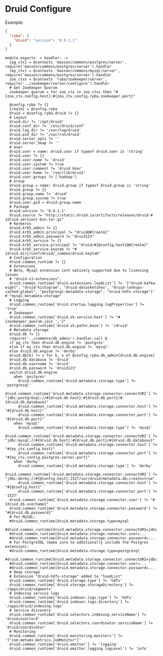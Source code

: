 
# Druid Configure

Example:

```json
{
  "ryba": {
    "druid": "version": "0.9.1.1"
  }
}
```

    module.exports  = handler: ->
      [pg_ctx] = @contexts 'masson/commons/postgres/server', require('masson/commons/postgres/server').handler
      [my_ctx] = @contexts 'masson/commons/mysql/server', require('masson/commons/postgres/server').handler
      zoo_ctxs = @contexts 'ryba/zookeeper/server', require('../zookeeper/server/configure').handler
      # Get ZooKeeper Quorum
      zookeeper_quorum = for zoo_ctx in zoo_ctxs then "#{zoo_ctx.config.host}:#{zoo_ctx.config.ryba.zookeeper.port}"
        
      @config.ryba ?= {}
      {realm} = @config.ryba
      druid = @config.ryba.druid ?= {}
      # Layout
      druid.dir ?= '/opt/druid'
      druid.conf_dir ?= '/etc/druid/conf'
      druid.log_dir ?= '/var/log/druid'
      druid.pid_dir ?= '/var/run/druid'
      druid.server_opts ?= ''
      druid.server_heap ?= ''
      # User
      druid.user = name: druid.user if typeof druid.user is 'string'
      druid.user ?= {}
      druid.user.name ?= 'druid'
      druid.user.system ?= true
      druid.user.comment ?= 'druid User'
      druid.user.home ?= '/var/lib/druid'
      druid.user.groups ?= ['hadoop']
      # Group
      druid.group = name: druid.group if typeof druid.group is 'string'
      druid.group ?= {}
      druid.group.name ?= 'druid'
      druid.group.system ?= true
      druid.user.gid = druid.group.name
      # Package
      druid.version ?= '0.9.1.1'
      druid.source ?= "http://static.druid.io/artifacts/releases/druid-#{druid.version}-bin.tar.gz"
      # Kerberos
      druid.krb5_admin ?= {}
      druid.krb5_admin.principal ?= "druid@#{realm}"
      druid.krb5_admin.password ?= "druid123"
      druid.krb5_service ?= {}
      druid.krb5_service.principal ?= "druid/#{@config.host}@#{realm}"
      druid.krb5_service.keytab ?= "#{druid.dir}/conf/druid/_common/druid.keytab"
      # Configuration
      druid.common_runtime ?= {}
      # Extensions
      # Note, Mysql extension isnt natively supported due to licensing issues
      # "druid-s3-extensions", 
      druid.common_runtime['druid.extensions.loadList'] ?= '["druid-kafka-eight", "druid-histogram", "druid-datasketches", "druid-lookups-cached-global", "postgresql-metadata-storage", "druid-hdfs-storage"]' # "mysql-metadata-storage"
      # Logging
      druid.common_runtime['druid.startup.logging.logProperties'] ?= 'true'
      # Zookeeper
      druid.common_runtime['druid.zk.service.host'] ?= "#{zookeeper_quorum.join ','}"
      druid.common_runtime['druid.zk.paths.base'] ?= '/druid'
      # Metadata storage
      druid.db ?= {}
      require('../commons/db_admin').handler.call @
      if pg_ctx then druid.db.engine ?= 'postgres'
      else if my_ctx then druid.db.engine ?= 'mysql'
      else druid.db.engine ?= 'derby'
      druid.db[k] ?= v for k, v of @config.ryba.db_admin[druid.db.engine]
      druid.db.database ?= 'druid'
      druid.db.username ?= 'druid'
      druid.db.password ?= 'druid123'
      switch druid.db.engine
        when 'postgres'
          druid.common_runtime['druid.metadata.storage.type'] ?= 'postgresql'
          druid.common_runtime['druid.metadata.storage.connector.connectURI'] ?= "jdbc:postgresql://#{druid.db.host}:#{druid.db.port}/#{druid.db.database}"
          druid.common_runtime['druid.metadata.storage.connector.host'] ?= "#{druid.db.host}"
          druid.common_runtime['druid.metadata.storage.connector.port'] ?= "#{druid.db.port}"
        when 'mysql'
          druid.common_runtime['druid.metadata.storage.type'] ?= 'mysql'
          druid.common_runtime['druid.metadata.storage.connector.connectURI'] ?= "jdbc:mysql://#{druid.db.host}:#{druid.db.port}/#{druid.db.database}"
          druid.common_runtime['druid.metadata.storage.connector.host'] ?= "#{my_ctx.config.host}"
          druid.common_runtime['druid.metadata.storage.connector.port'] ?= "#{my_ctx.config.postgres.server.port}"
        when 'derby'
          druid.common_runtime['druid.metadata.storage.type'] ?= 'derby'
          druid.common_runtime['druid.metadata.storage.connector.connectURI'] ?= "jdbc:derby://#{@config.host}:1527/var/druid/metadata.db;create=true"
          druid.common_runtime['druid.metadata.storage.connector.host'] ?= "#{@config.host}"
          druid.common_runtime['druid.metadata.storage.connector.port'] ?= '1527'
      druid.common_runtime['druid.metadata.storage.connector.user'] ?= "#{druid.db.username}"
      druid.common_runtime['druid.metadata.storage.connector.password'] ?= "#{druid.db.password}"
      # For MySQL:
      #druid.common_runtime[druid.metadata.storage.type=mysql
      #druid.common_runtime[druid.metadata.storage.connector.connectURI=jdbc:mysql://db.example.com:3306/druid
      #druid.common_runtime[druid.metadata.storage.connector.user=...
      #druid.common_runtime[druid.metadata.storage.connector.password=...
      # For PostgreSQL (make sure to additionally include the Postgres extension):
      #druid.common_runtime[druid.metadata.storage.type=postgresql
      #druid.common_runtime[druid.metadata.storage.connector.connectURI=jdbc:postgresql://db.example.com:5432/druid
      #druid.common_runtime[druid.metadata.storage.connector.user=...
      #druid.common_runtime[druid.metadata.storage.connector.password=...
      # Deep storage
      # Extension "druid-hdfs-storage" added to "loadList"
      druid.common_runtime['druid.storage.type'] ?= 'hdfs'
      druid.common_runtime['druid.storage.storageDirectory'] ?= '/apps/druid/segments'
      # Indexing service logs
      druid.common_runtime['druid.indexer.logs.type'] ?= 'hdfs'
      druid.common_runtime['druid.indexer.logs.directory'] ?= '/apps/druid/indexing-logs'
      # Service discovery
      druid.common_runtime['druid.selectors.indexing.serviceName'] ?= 'druid/overlord'
      druid.common_runtime['druid.selectors.coordinator.serviceName'] ?= 'druid/coordinator'
      # Monitoring
      druid.common_runtime['druid.monitoring.monitors'] ?= '["com.metamx.metrics.JvmMonitor"]'
      druid.common_runtime['druid.emitter'] ?= 'logging'
      druid.common_runtime['druid.emitter.logging.logLevel'] ?= 'info'
